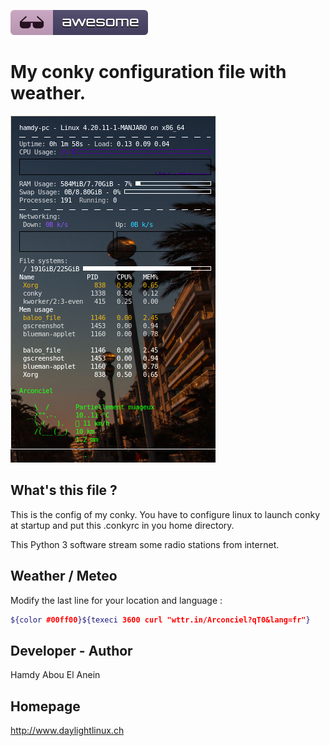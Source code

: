 ![Awesome](awesome.svg)

# My conky configuration file with weather. 


![Screenshot](conky.png)


## What's this file ?

This is the config of my conky. You have to configure linux to launch conky at startup and put this .conkyrc in you home directory.  

This Python 3 software stream some radio stations from internet.

## Weather / Meteo

Modify the last line for your location and language :

```sh
${color #00ff00}${texeci 3600 curl "wttr.in/Arconciel?qT0&lang=fr"}
```

## Developer - Author

Hamdy Abou El Anein

## Homepage

http://www.daylightlinux.ch 
